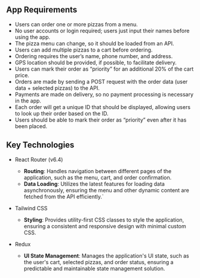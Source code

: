 ## App Requirements

- Users can order one or more pizzas from a menu.
- No user accounts or login required; users just input their names before using the app.
- The pizza menu can change, so it should be loaded from an API.
- Users can add multiple pizzas to a cart before ordering.
- Ordering requires the user’s name, phone number, and address.
- GPS location should be provided, if possible, to facilitate delivery.
- Users can mark their order as “priority” for an additional 20% of the cart price.
- Orders are made by sending a POST request with the order data (user data + selected pizzas) to the API.
- Payments are made on delivery, so no payment processing is necessary in the app.
- Each order will get a unique ID that should be displayed, allowing users to look up their order based on the ID.
- Users should be able to mark their order as “priority” even after it has been placed.

## Key Technologies

- React Router (v6.4)

  - **Routing**: Handles navigation between different pages of the application, such as the menu, cart, and order confirmation.
  - **Data Loading**: Utilizes the latest features for loading data asynchronously, ensuring the menu and other dynamic content are fetched from the API efficiently.`

- Tailwind CSS

  - **Styling**: Provides utility-first CSS classes to style the application, ensuring a consistent and responsive design with minimal custom CSS.

- Redux
  - **UI State Management**: Manages the application's UI state, such as the user's cart, selected pizzas, and order status, ensuring a predictable and maintainable state management solution.
